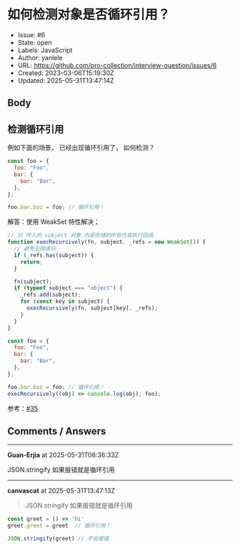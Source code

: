 # 如何检测对象是否循环引用？

- Issue: #6
- State: open
- Labels: JavaScript
- Author: yanlele
- URL: https://github.com/pro-collection/interview-question/issues/6
- Created: 2023-03-06T15:19:30Z
- Updated: 2025-05-31T13:47:14Z

## Body

## 检测循环引用

例如下面的场景， 已经出现循环引用了， 如何检测？ 
```js
const foo = {
  foo: "Foo",
  bar: {
    bar: "Bar",
  },
};

foo.bar.baz = foo; // 循环引用！
```

解答：使用 WeakSet 特性解决；
```js
// 对 传入的 subject 对象 内部存储的所有内容执行回调
function execRecursively(fn, subject, _refs = new WeakSet()) {
  // 避免无限递归
  if (_refs.has(subject)) {
    return;
  }

  fn(subject);
  if (typeof subject === "object") {
    _refs.add(subject);
    for (const key in subject) {
      execRecursively(fn, subject[key], _refs);
    }
  }
}

const foo = {
  foo: "Foo",
  bar: {
    bar: "Bar",
  },
};

foo.bar.baz = foo; // 循环引用！
execRecursively((obj) => console.log(obj), foo);
```

参考：[#35 ](https://github.com/yanlele/interview-question/issues/35)

## Comments / Answers

---

**Guan-Erjia** at 2025-05-31T06:36:33Z

JSON.stringify 如果报错就是循环引用

---

**canvascat** at 2025-05-31T13:47:13Z

> JSON.stringify 如果报错就是循环引用

```js
const greet = () => 'hi'
greet.greet = greet  // 循环引用！

JSON.stringify(greet) // 不会报错
```
